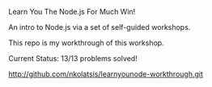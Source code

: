 Learn You The Node.js For Much Win!

An intro to Node.js via a set of self-guided workshops.

This repo is my workthrough of this workshop.

Current Status: 13/13 problems solved!

http://github.com/nkolatsis/learnyounode-workthrough.git